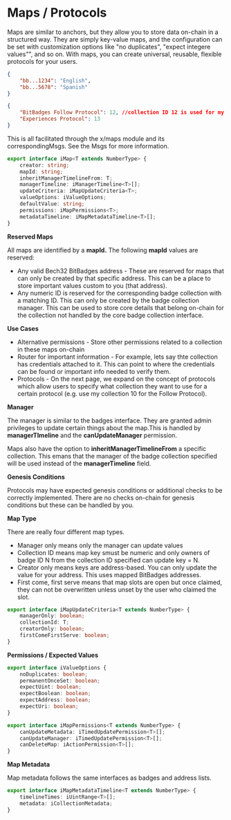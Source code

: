 # Maps / Protocols

Maps are similar to anchors, but they allow you to store data on-chain in a structured way. They are simply key-value maps, and the configuration can be set with customization options like "no duplicates", "expect integere values"", and so on. With maps, you can create universal, reusable, flexible protocols for your users.

```json
{
    "bb...1234": "English",
    "bb...5678": "Spanish"
}
```

```json
{
    "BitBadges Follow Protocol": 12, //collection ID 12 is used for my follows
    "Experiences Protocol": 13
}
```

This is all facilitated through the x/maps module and its correspondingMsgs. See the Msgs for more information.

```typescript
export interface iMap<T extends NumberType> {
    creator: string;
    mapId: string;
    inheritManagerTimelineFrom: T;
    managerTimeline: iManagerTimeline<T>[];
    updateCriteria: iMapUpdateCriteria<T>;
    valueOptions: iValueOptions;
    defaultValue: string;
    permissions: iMapPermissions<T>;
    metadataTimeline: iMapMetadataTimeline<T>[];
}
```

**Reserved Maps**

All maps are identified by a **mapId.** The following **mapId** values are reserved:

* Any valid Bech32 BitBadges address - These are reserved for maps that can only be created by that specific address. This can be a place to store important values custom to you (that address).
* Any numeric ID is reserved for the corresponding badge collection with a matching ID. This can only be created by the badge collection manager. This can be used to store core details that belong on-chain for the collection not handled by the core badge collection interface.

**Use Cases**

* Alternative permissions - Store other permissions related to a collection in these maps on-chain
* Router for important information - For example, lets say thte collection has credentials attached to it. This can point to where the credentials can be found or important info needed to verify them.
* Protocols - On the next page, we expand on the concept of protocols which allow users to specify what collection they want to use for a certain protocol (e.g. use my collection 10 for the Follow Protocol).

**Manager**

The manager is similar to the badges interface. They are granted admin privileges to update certain things about the map.This is handled by **managerTImeline** and the **canUpdateManager** permission.

Maps also have the option to **inheritManagerTimelineFrom** a specific collection. This emans that the manager of the badge collection specified will be used instead of the **managerTimeline** field.

**Genesis Conditions**

Protocols may have expected genesis conditions or additional checks to be correctly implemented. There are no checks on-chain for genesis conditions but these can be handled by you.

**Map Type**

There are really four different map types.

* Manager only means only the manager can update values
* Collection ID means map key smust be numeric and only owners of badge ID N from the collection ID specified can update key = N.
* Creator only means keys are address-based. You can only update the value for your address. This uses mapped BitBadges addresses.
* First come, first serve means that map slots are open but once claimed, they can not be overwritten unless unset by the user who claimed the slot.

```typescript
export interface iMapUpdateCriteria<T extends NumberType> {
    managerOnly: boolean;
    collectionId: T;
    creatorOnly: boolean;
    firstComeFirstServe: boolean;
}
```

**Permissions / Expected Values**

```typescript
export interface iValueOptions {
    noDuplicates: boolean;
    permanentOnceSet: boolean;
    expectUint: boolean;
    expectBoolean: boolean;
    expectAddress: boolean;
    expectUri: boolean;
}
```

```typescript
export interface iMapPermissions<T extends NumberType> {
    canUpdateMetadata: iTimedUpdatePermission<T>[];
    canUpdateManager: iTimedUpdatePermission<T>[];
    canDeleteMap: iActionPermission<T>[];
}
```

**Map Metadata**

Map metadata follows the same interfaces as badges and address lists.

```typescript
export interface iMapMetadataTimeline<T extends NumberType> {
    timelineTimes: iUintRange<T>[];
    metadata: iCollectionMetadata;
}
```
